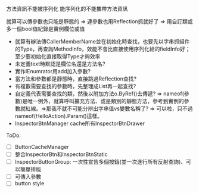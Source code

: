方法資訊不能被序列化
能序列化的不能攜帶方法資訊

就算可以傳參數也只能是靜態的
=> 連參數也用Reflection抓就好了
=> 用自訂類或多一個bool值紀錄是實例欄位或值

* 就算有辦法傳CallerMemberName並在初始化時查找，也要先以字串抓組件的Type，再查詢MethodInfo，效能不會比直接使用序列化給的fieldInfo好；至少要初始化直接取得Type才夠效率
* 未定義text時默認是欄位名還是方法名?
* 實作IEnumrator用add加入參數?
* 當方法和參數都是靜態時，直接跳過Reflection查找?
* 有複數需要查找的參數時，先整理成List再一起查找?
* 自定義代表需要查找的類，然後以附加方法o.ByRef()去傳遞? => nameof(參數)是唯一例外，就算呼叫擴充方法、或是類別的靜態方法，參考到實例的參數就紅線。=>那我不就不可能分辨出字串值vs變數名稱了? => 可以啦，只不過nameof(HelloAction).Param()這樣。
* InspectorBtnManager cache所有InspectorBtnDrawer

ToDo:
- [ ] ButtonCacheManager
- [ ] 整合InspectorBtn和InspectorBtnStatic
- [ ] InspectorButtonGroup: 一次性宣告多個按鈕(並一次進行所有反射查詢)、可以簡單排版
- [ ] 可傳入參數
- [ ] button style